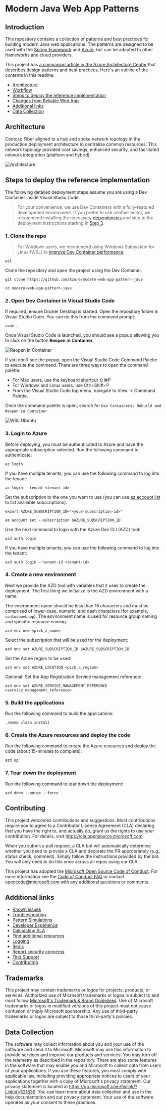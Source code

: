 # Modern Java Web App Patterns

## Introduction

This repository contains a collection of patterns and best practices for building modern Java web applications. The patterns are designed to be used with the [Spring Framework](https://spring.io/) and [Azure](https://azure.microsoft.com/), but can be adapted to other frameworks and cloud providers. 

This project has [a companion article in the Azure Architecture Center](TODO:) that describes design patterns and best practices. Here's an outline of the contents in this readme:

- [Architecture](#architecture)
- [Workflow](#workflow)
- [Steps to deploy the reference implementation](#steps-to-deploy-the-reference-implementation)
- [Changes from Reliable Web App](./CHANGES.md)
- [Additional links](#additional-links)
- [Data Collection](#data-collection)

## Architecture

Contoso Fiber aligned to a hub and spoke network topology in the production deployment architecture to centralize common resources. This network topology provided cost savings, enhanced security, and facilitated network integration (platform and hybrid):

![Architecture](./docs/assets/diagrams/modern-web-app-java.svg)

## Steps to deploy the reference implementation

The following detailed deployment steps assume you are using a Dev Container inside Visual Studio Code.

> For your convenience, we use Dev Containers with a fully-featured development environment. If you prefer to use another editor, we recommend installing the necessary [dependencies](./prerequisites.md) and skip to the deployment instructions starting in [Step 3](#3-log-in-to-azure).

### 1. Clone the repo

> For Windows users, we recommend using Windows Subsystem for Linux (WSL) to [improve Dev Container performance](https://code.visualstudio.com/remote/advancedcontainers/improve-performance).

```pwsh
wsl
```

Clone the repository and open the project using the Dev Container.

```shell
git clone https://github.com/Azure/modern-web-app-pattern-java

cd modern-web-app-pattern-java
```

### 2. Open Dev Container in Visual Studio Code

If required, ensure Docker Desktop is started. Open the repository folder in Visual Studio Code. You can do this from the command prompt:

```shell
code .
```

Once Visual Studio Code is launched, you should see a popup allowing you to click on the button **Reopen in Container**.

![Reopen in Container](docs/assets/vscode-reopen-in-container.png)

If you don't see the popup, open the Visual Studio Code Command Palette to execute the command. There are three ways to open the command palette:

- For Mac users, use the keyboard shortcut ⇧⌘P
- For Windows and Linux users, use Ctrl+Shift+P
- From the Visual Studio Code top menu, navigate to View -> Command Palette.

Once the command palette is open, search for `Dev Containers: Rebuild and Reopen in Container`.

![WSL Ubuntu](docs/assets/vscode-reopen-in-container-command.png)

### 3. Login to Azure

Before deploying, you must be authenticated to Azure and have the appropriate subscription selected. Run the following command to authenticate:

```shell
az login
```

If you have multiple tenants, you can use the following command to log into the tenant:

```shell
az login --tenant <tenant-id>
```

Set the subscription to the one you want to use (you can use [az account list](https://learn.microsoft.com/en-us/cli/azure/account?view=azure-cli-latest#az-account-list) to list available subscriptions):

```shell
export AZURE_SUBSCRIPTION_ID="<your-subscription-id>"
```

```pwsh
az account set --subscription $AZURE_SUBSCRIPTION_ID
```

Use the next command to login with the Azure Dev CLI (AZD) tool:

```pwsh
azd auth login
```

If you have multiple tenants, you can use the following command to log into the tenant:

```pwsh
azd auth login --tenant-id <tenant-id>
```

### 4. Create a new environment

Next we provide the AZD tool with variables that it uses to create the deployment. The first thing we initialize is the AZD environment with a name.

The environment name should be less than 18 characters and must be comprised of lower-case, numeric, and dash characters (for example, `contosowebapp`).  The environment name is used for resource group naming and specific resource naming.

```shell
azd env new <pick_a_name>
```

Select the subscription that will be used for the deployment:

```shell
azd env set AZURE_SUBSCRIPTION_ID $AZURE_SUBSCRIPTION_ID
```

Set the Azure region to be used:

```shell
azd env set AZURE_LOCATION <pick_a_region>
```

Optional: Set the App Registration Service management reference:

```shell
azd env set AZURE_SERVICE_MANAGEMENT_REFERENCE <service_management_reference>
```

### 5. Build the applications

Run the following command to build the applications:

```shell
./mvnw clean install
```

### 6. Create the Azure resources and deploy the code

Run the following command to create the Azure resources and deploy the code (about 15-minutes to complete):

```shell
azd up
```

### 7. Tear down the deployment

Run the following command to tear down the deployment:

```
azd down --purge --force
```

## Contributing

This project welcomes contributions and suggestions.  Most contributions require you to agree to a
Contributor License Agreement (CLA) declaring that you have the right to, and actually do, grant us
the rights to use your contribution. For details, visit https://cla.opensource.microsoft.com.

When you submit a pull request, a CLA bot will automatically determine whether you need to provide
a CLA and decorate the PR appropriately (e.g., status check, comment). Simply follow the instructions
provided by the bot. You will only need to do this once across all repos using our CLA.

This project has adopted the [Microsoft Open Source Code of Conduct](https://opensource.microsoft.com/codeofconduct/).
For more information see the [Code of Conduct FAQ](https://opensource.microsoft.com/codeofconduct/faq/) or
contact [opencode@microsoft.com](mailto:opencode@microsoft.com) with any additional questions or comments.

## Additional links

- [Known issues](known-issues.md)
- [Troubleshooting](troubleshooting.md)
- [Pattern Simulations](demo.md)
- [Developer Experience](developer-experience.md)
- [Calculating SLA](sla-calculation.md)
- [Find additional resources](additional-resources.md)
- [Logging](docs/logging.md)
- [Redis](docs/REDIS.md)
- [Report security concerns](SECURITY.md)
- [Find Support](SUPPORT.md)
- [Contributing](CONTRIBUTING.md)

## Trademarks

This project may contain trademarks or logos for projects, products, or services. Authorized use of Microsoft 
trademarks or logos is subject to and must follow 
[Microsoft's Trademark & Brand Guidelines](https://www.microsoft.com/en-us/legal/intellectualproperty/trademarks/usage/general).
Use of Microsoft trademarks or logos in modified versions of this project must not cause confusion or imply Microsoft sponsorship.
Any use of third-party trademarks or logos are subject to those third-party's policies.

## Data Collection

The software may collect information about you and your use of the software and send it to Microsoft. Microsoft may use this information to provide services and improve our products and services. You may turn off the telemetry as described in the repository. There are also some features in the software that may enable you and Microsoft to collect data from users of your applications. If you use these features, you must comply with applicable law, including providing appropriate notices to users of your applications together with a copy of Microsoft's privacy statement. Our privacy statement is located at https://go.microsoft.com/fwlink/?LinkId=521839. You can learn more about data collection and use in the help documentation and our privacy statement. Your use of the software operates as your consent to these practices.
